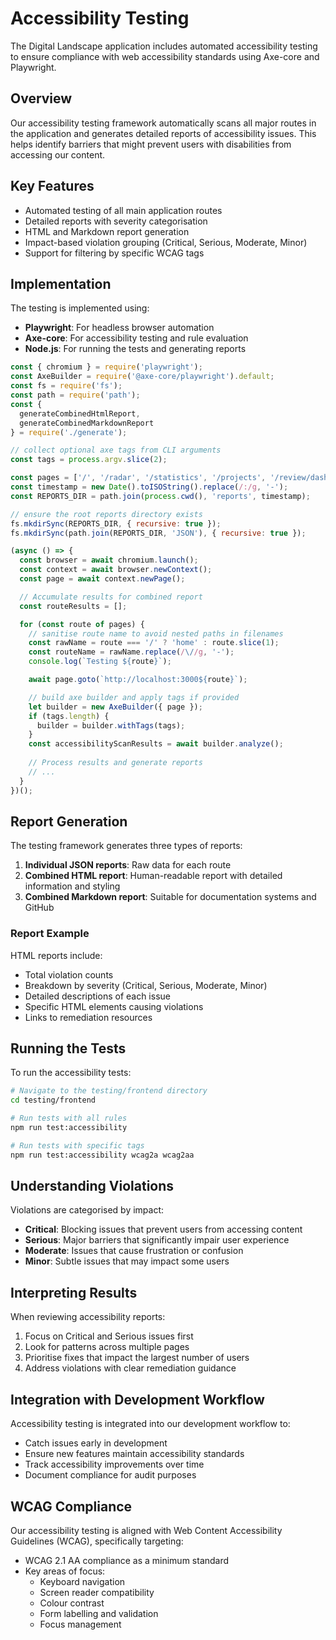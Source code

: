 # Accessibility Testing

The Digital Landscape application includes automated accessibility testing to ensure compliance with web accessibility standards using Axe-core and Playwright.

## Overview

Our accessibility testing framework automatically scans all major routes in the application and generates detailed reports of accessibility issues. This helps identify barriers that might prevent users with disabilities from accessing our content.

## Key Features

- Automated testing of all main application routes
- Detailed reports with severity categorisation
- HTML and Markdown report generation
- Impact-based violation grouping (Critical, Serious, Moderate, Minor)
- Support for filtering by specific WCAG tags

## Implementation

The testing is implemented using:

- **Playwright**: For headless browser automation
- **Axe-core**: For accessibility testing and rule evaluation
- **Node.js**: For running the tests and generating reports

```javascript
const { chromium } = require('playwright');
const AxeBuilder = require('@axe-core/playwright').default;
const fs = require('fs');
const path = require('path');
const { 
  generateCombinedHtmlReport, 
  generateCombinedMarkdownReport 
} = require('./generate');

// collect optional axe tags from CLI arguments
const tags = process.argv.slice(2);

const pages = ['/', '/radar', '/statistics', '/projects', '/review/dashboard', '/admin/dashboard'];
const timestamp = new Date().toISOString().replace(/:/g, '-');
const REPORTS_DIR = path.join(process.cwd(), 'reports', timestamp);

// ensure the root reports directory exists
fs.mkdirSync(REPORTS_DIR, { recursive: true });
fs.mkdirSync(path.join(REPORTS_DIR, 'JSON'), { recursive: true });

(async () => {
  const browser = await chromium.launch();
  const context = await browser.newContext();
  const page = await context.newPage();

  // Accumulate results for combined report
  const routeResults = [];

  for (const route of pages) {
    // sanitise route name to avoid nested paths in filenames
    const rawName = route === '/' ? 'home' : route.slice(1);
    const routeName = rawName.replace(/\//g, '-');
    console.log(`Testing ${route}`);

    await page.goto(`http://localhost:3000${route}`);

    // build axe builder and apply tags if provided
    let builder = new AxeBuilder({ page });
    if (tags.length) {
      builder = builder.withTags(tags);
    }
    const accessibilityScanResults = await builder.analyze();
    
    // Process results and generate reports
    // ...
  }
})();
```

## Report Generation

The testing framework generates three types of reports:

1. **Individual JSON reports**: Raw data for each route
2. **Combined HTML report**: Human-readable report with detailed information and styling
3. **Combined Markdown report**: Suitable for documentation systems and GitHub

### Report Example

HTML reports include:

- Total violation counts
- Breakdown by severity (Critical, Serious, Moderate, Minor)
- Detailed descriptions of each issue
- Specific HTML elements causing violations
- Links to remediation resources

## Running the Tests

To run the accessibility tests:

```bash
# Navigate to the testing/frontend directory
cd testing/frontend

# Run tests with all rules
npm run test:accessibility

# Run tests with specific tags
npm run test:accessibility wcag2a wcag2aa
```

## Understanding Violations

Violations are categorised by impact:

- **Critical**: Blocking issues that prevent users from accessing content
- **Serious**: Major barriers that significantly impair user experience
- **Moderate**: Issues that cause frustration or confusion
- **Minor**: Subtle issues that may impact some users

## Interpreting Results

When reviewing accessibility reports:

1. Focus on Critical and Serious issues first
2. Look for patterns across multiple pages
3. Prioritise fixes that impact the largest number of users
4. Address violations with clear remediation guidance

## Integration with Development Workflow

Accessibility testing is integrated into our development workflow to:

- Catch issues early in development
- Ensure new features maintain accessibility standards
- Track accessibility improvements over time
- Document compliance for audit purposes

## WCAG Compliance

Our accessibility testing is aligned with Web Content Accessibility Guidelines (WCAG), specifically targeting:

- WCAG 2.1 AA compliance as a minimum standard
- Key areas of focus:
  - Keyboard navigation
  - Screen reader compatibility
  - Colour contrast
  - Form labelling and validation
  - Focus management
